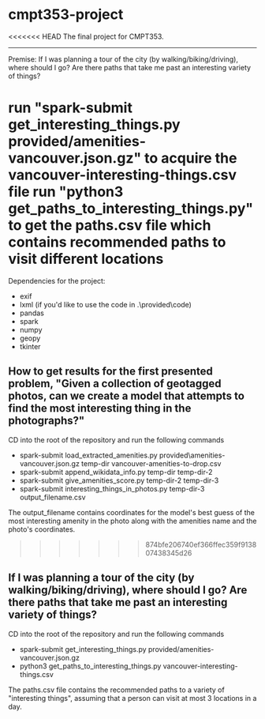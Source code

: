 # cmpt353-project

<<<<<<< HEAD
The final project for CMPT353.

-----------------------------------------------------------------------
Premise:    If I was planning a tour of the city (by walking/biking/driving), where should I go? 
            Are there paths that take me past an interesting variety of things?

run "spark-submit get_interesting_things.py provided/amenities-vancouver.json.gz" to acquire the vancouver-interesting-things.csv file
run "python3 get_paths_to_interesting_things.py" to get the paths.csv file which contains recommended paths to visit different locations
=======
Dependencies for the project:
- exif
- lxml (if you'd like to use the code in .\provided\code)
- pandas
- spark
- numpy
- geopy
- tkinter

## How to get results for the first presented problem, "Given a collection of geotagged photos, can we create a model that attempts to find the most interesting thing in the photographs?"
CD into the root of the repository and run the following commands
- spark-submit load_extracted_amenities.py provided\amenities-vancouver.json.gz temp-dir vancouver-amenities-to-drop.csv
- spark-submit append_wikidata_info.py temp-dir temp-dir-2
- spark-submit give_amenities_score.py temp-dir-2 temp-dir-3
- spark-submit interesting_things_in_photos.py temp-dir-3 output_filename.csv

The output_filename contains coordinates for the model's best guess of the most interesting amenity in the photo along with the amenities name and the photo's coordinates.
>>>>>>> 874bfe206740ef366ffec359f913807438345d26

## If I was planning a tour of the city (by walking/biking/driving), where should I go? Are there paths that take me past an interesting variety of things?
CD into the root of the repository and run the following commands
- spark-submit get_interesting_things.py provided/amenities-vancouver.json.gz
- python3 get_paths_to_interesting_things.py vancouver-interesting-things.csv

The paths.csv file contains the recommended paths to a variety of "interesting things", assuming that a person can visit at most 3 locations in a day.